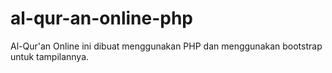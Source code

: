 # al-qur-an-online-php
Al-Qur'an Online ini dibuat menggunakan PHP dan menggunakan bootstrap untuk tampilannya.
